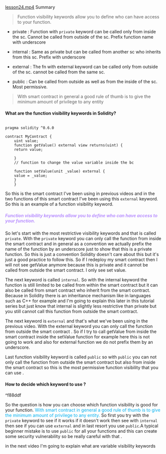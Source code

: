 [lesson24.mp4](file:///D:%5CDevelopment%5CEat%20The%20Blocks%20-%20BlockChain%20Course%5CEatTheBlocks%20-%206%20Figures%20Blockchain%20Developer%5Clesson24.mp4)
Summary

> Function visibility keywords allow you to define who can have access to your function.

- private : Function with `private` keyword can be called only from inside the sc. Cannot be called from outside of the sc. Prefix function name with underscore

- internal : Same as private but can  be called from another sc who inherits from this sc. Prefix with underscore

- external : The fn with external keyword can be called only from outside of the sc. cannot be called from the same sc.

- public : Can be called from outside as well as from the inside of the sc. Most permissive.

> With smart contract in general a good rule of thumb is to give the minimum amount of privilege to any entity

#### What are the function visibility keywords in Solidity?


```solidity

pragma solidity ^0.6.0

contract MyContract {
	uint value;
	function getValue() external view returns(uint) {
	return value;
	
	}
	// function to change the value variable inside the bc
	
	function setValue(unit _value) external {
	value = _value;
	}
	}
```
So this is the smart contract I've been using in previous videos and in the two functions of this smart contract I've been using this `external` keyword. So this is an example of a function visibility keyword.

##### <font color="#B990FF">Function visibility keywords allow you to define who can have access to your function.</font>

So let's start with the most restrictive visibility keywords and that is called `private`. With the `private` keyword you can only call the function from inside the smart contract and in general as a convention we actually prefix the name of the function by an underscore just to show that this is a private function. So this is just a convention Solidity doesn't care about this but it's just a good practice to follow this. So if I redeploy my smart contract then I will not see getValue anymore because this is private and it cannot be called from outside the smart contract. I only see set value. 

The next keyword is called `internal`. So with the internal keyword the function is still limited to be called from within the smart contract but it can also be called from smart contract who inherit from the smart contract. Because in Solidity there is an inheritance mechanism like in languages such as C++ for example and I'm going to explain this later in this tutorial series but just know that internal is slightly less restrictive than private but you still cannot call this function from outside the smart contract.

The next keyword is `external` and that's what we've been using in the previous video. With the external keyword you can only call the function from outside the smart contract . So if I try to call getValue from inside the smart contract inside the setValue function for example here this is not going to work and also for external function we do not prefix them by an underscore.

Last function visibility keyword is called `public` so with `public` you can not only call the function from outside the smart contract but also from inside the smart contract so this is the most permissive function visibility that you can use .

#### How to decide which keyword to use ?

^f88ddf

So the question is how you can choose which function visibility is good for your function. <font color="#00b0f0">With smart contract in general a good rule of thumb is to give the minimum amount of privilege to any entity.</font> So first you try with the `private` keyword to see if it works if it doesn't work then see with `internal` then see if you can use `external` and in last resort you use `public`.A typical beginner mistake is to use `public` for all your functions and this can create some security vulnerability so be really careful with that .

in the next video I'm going to explain what are variable visibility keywords